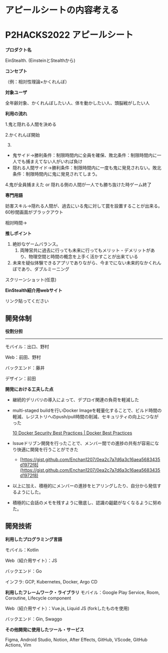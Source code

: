 # アピールシートの内容考える

# P2HACKS2022 アピールシート

**プロダクト名**

EinStealth. (EinsteinとStealthから)

**コンセプト**

（例：相対性理論×かくれんぼ）


**対象ユーザ**

全年齢対象、かくれんぼしたい人、体を動かしたい人、頭脳戦がしたい人


**利用の流れ**

1.鬼と隠れる人間を決める

2.かくれんぼ開始

3.
- 鬼サイド→勝利条件：制限時間内に全員を確保、敗北条件：制限時間内に一人でも捕まえてない人がいれば負け
- 隠れる人間サイド→勝利条件：制限時間内に一度も鬼に発見されない。敗北条件：制限時間内に鬼に発見されてしまう。

4.鬼が全員捕まえた or 隠れる側の人間が一人でも勝ち抜けた時ゲーム終了

**専門用語**

妨害スキル→隠れる人間が、過去にいる鬼に対して罠を設置することが出来る。60秒間画面がブラックアウト

相対時間→

**推しポイント**

1. 絶妙なゲームバランス。
    1. 両陣営共に過去に行っても未来に行ってもメリット・デメリットがあり、物理空間と時間の概念を上手く活かすことが出来ている
2. 未来を疑似体験できるアプリでありながら、今までにない未来的なかくれんぼであり、ダブルミーニング

スクリーンショット(任意)

**EinStealth紹介用webサイト**

リンク貼ってください

## 開発体制

**役割分担**

---

モバイル：出口、野村

Web：前田、野村

バックエンド：藤井

デザイン：前田

**開発における工夫した点**

- 継続的デリバリの導入によって、デプロイ関連の負荷を軽減した
- multi-staged buildを行いDocker Imageを軽量化することで、ビルド時間の軽減、レジストリへのpush/pull時間の削減、セキュリティの向上につながった
    
    [10 Docker Security Best Practices | Docker Best Practices](https://snyk.io/blog/10-docker-image-security-best-practices/)
    
- Issueドリブン開発を行ったことで、メンバー間での進捗の共有が容易になり快適に開発を行うことができた
    - [https://gist.github.com/Enchan1207/0ea2c7a7d6a3c16aea5683435d1972f8](https://gist.github.com/Enchan1207/0ea2c7a7d6a3c16aea5683435d1972f8)
- 以上に加え、積極的にメンバーの進捗をヒアリングしたり、自分から発信するようにした。
- 積極的に会話のメモを残すように徹底し、認識の齟齬がなくなるように努めた。


## 開発技術

**利用したプログラミング言語**

モバイル：Kotlin

Web（紹介用サイト）：JS

バックエンド：Go

インフラ: GCP, Kubernetes, Docker, Argo CD

**利用したフレームワーク・ライブラリ**
モバイル：Google Play Service, Room, Coroutine, Lifecycle component

Web（紹介用サイト）：Vue.js, Liquid JS (forkしたものを使用)

バックエンド：Gin, Swaggo


**その他開発に使用したツール・サービス**

Figma, Android Studio, Notion, After Effects, GitHub,  VScode, GitHub Actions, Vim
